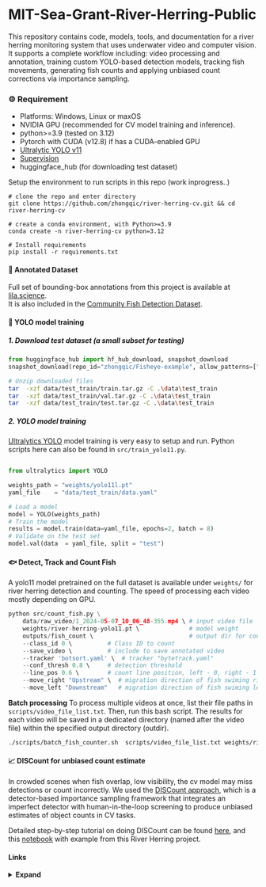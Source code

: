 # MIT-Sea-Grant-River-Herring-Public
This repository contains code, models, tools, and documentation for a river herring monitoring system that uses underwater video and computer vision. It supports a complete workflow including: video processing and annotation, training custom YOLO-based detection models, tracking fish movements, generating fish counts and applying unbiased count corrections via importance sampling.


### ⚙️ Requirement
  * Platforms: Windows, Linux or maxOS
  * NVIDIA GPU (recommended for CV model training and inference).
  * python>=3.9 (tested on 3.12)
  * Pytorch with CUDA (v12.8) if has a CUDA-enabled GPU
  * [Ultralytic YOLO v11](https://github.com/ultralytics/ultralytics)
  * [Supervision](https://supervision.roboflow.com/latest/)
  * huggingface_hub (for downloading test dataset)

Setup the environment to run scripts in this repo (work inprogress..)
```
# clone the repo and enter directory
git clone https://github.com/zhongqic/river-herring-cv.git && cd river-herring-cv

# create a conda environment, with Python>=3.9
conda create -n river-herring-cv python=3.12

# Install requirements
pip install -r requirements.txt
```


#### 📁 Annotated Dataset
Full set of bounding-box annotations from this project is available at [lila.science](https://lila.science/datasets/mit-sea-grant-river-herring/).      
It is also included in the [Community Fish Detection Dataset](https://lila.science/datasets/community-fish-detection-dataset/).  


#### 🤖 YOLO model training

##### 1. Download test dataset (a small subset for testing)
```python
from huggingface_hub import hf_hub_download, snapshot_download
snapshot_download(repo_id="zhongqic/Fisheye-example", allow_patterns=["*.tar.gz", "data.yaml"], repo_type="dataset", local_dir="data/test_train")

```

```bash
# Unzip downloaded files
tar  -xzf data/test_train/train.tar.gz -C .\data\test_train
tar  -xzf data/test_train/val.tar.gz -C .\data\test_train
tar  -xzf data/test_train/test.tar.gz -C .\data\test_train
```

##### 2. YOLO model training
[Ultralytics YOLO](https://github.com/ultralytics/ultralytics) model training is very easy to setup and run.  Python scripts here can also be found in `src/train_yolo11.py`.  
```python

from ultralytics import YOLO

weights_path = "weights/yolo11l.pt"
yaml_file    = "data/test_train/data.yaml"

# Load a model
model = YOLO(weights_path) 
# Train the model
results = model.train(data=yaml_file, epochs=2, batch = 8)
# Validate on the test set
model.val(data  = yaml_file, split = "test")
```

#### 🐟 Detect, Track and Count Fish
A yolo11 model pretrained on the full dataset is available under `weights/` for river herring detection and counting. The speed of processing each video mostly depending on GPU.


```python
python src/count_fish.py \
    data/raw_video/1_2024-05-07_10_06_48-355.mp4 \ # input video file
    weights/river-herring-yolo11.pt \              # model weight
    outputs/fish_count \                           # output dir for count results
    --class_id 0 \          # Class ID to count
    --save_video \          # include to save annotated video
    --tracker 'botsort.yaml' \  # tracker "bytetrack.yaml"
    --conf_thresh 0.8 \     # detection threshold
    --line_pos 0.6 \        # count line position, left - 0, right - 1
    --move_right "Upstream" \  # migration direction of fish swiming right
    --move_left "Downstream"   # migration direction of fish swiming left
```

**Batch processing**
To process multiple videos at once, list their file paths in `scripts/video_file_list.txt`. Then, run this bash script. The results for each video will be saved in a dedicated directory (named after the video file) within the specified output directory (outdir).

```bash
./scripts/batch_fish_counter.sh  scripts/video_file_list.txt weights/river-herring-yolo11.pt outputs/fish_count
```


#### 📈 DISCount for unbiased count estimate
In crowded scenes when fish overlap, low visibility, the cv model may miss detections or count incorrectly. We used the [DISCount approach](https://ojs.aaai.org/index.php/AAAI/article/view/30235), which is a detector-based importance sampling framework that integrates an imperfect detector with human-in-the-loop screening to produce unbiased estimates of object counts in CV tasks.

Detailed step-by-step tutorial on doing DISCount can be found [here](https://github.com/gperezs/DISCount/), and this [notebook](https://colab.research.google.com/drive/1bOEV7HCKZhJYfSGqCy47X0qPtgwCI85c?usp=sharing) with example from this River Herring project.



#### Links
<details><summary> <b>Expand</b> </summary>

|||
|---|---|
Fisheye Project website |https://www.woodwellclimate.org/project/fisheye/
Coonamessett River Trust |https://www.crivertrust.org   
Ipswich River Watershed Association |https://www.ipswichriver.org/   
Fisheye Project website |https://www.woodwellclimate.org/project/fisheye/
MIT Seagrant |https://seagrant.mit.edu/ 
|
huggingface repo |https://huggingface.co/zhongqic  
CVAT| https://www.cvat.ai/resources/blog/bounding-boxes  
Supervision| https://supervision.roboflow.com/develop/notebooks/count-objects-crossing-the-line/  
FFmpeg| https://ffmpeg.org/  
W&B| https://docs.wandb.ai/guides/integrations/ultralytics/  

</details>

